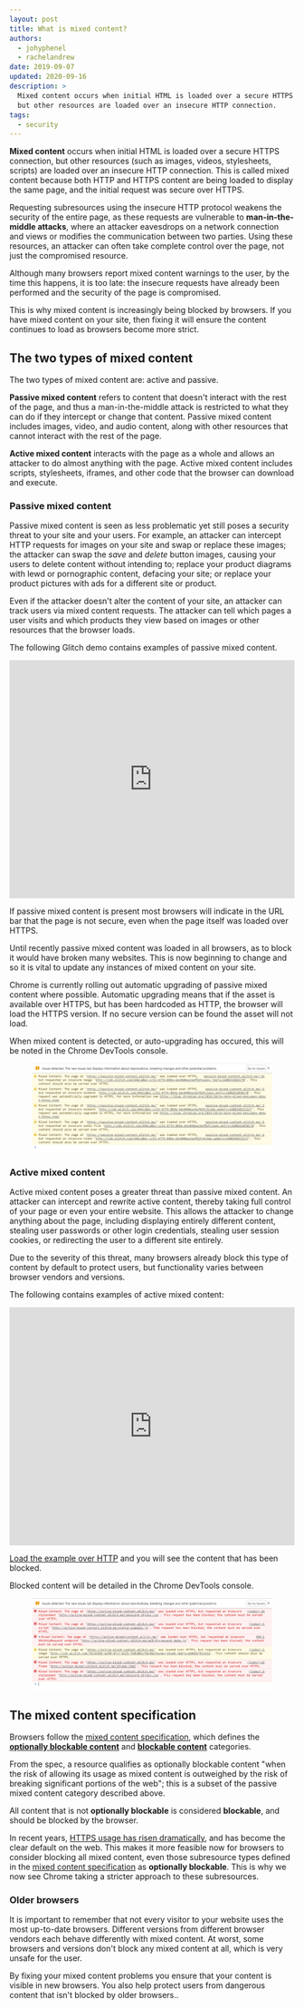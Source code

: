 ```yaml
---
layout: post
title: What is mixed content?
authors:
  - johyphenel
  - rachelandrew
date: 2019-09-07
updated: 2020-09-16
description: >
  Mixed content occurs when initial HTML is loaded over a secure HTTPS connection,
  but other resources are loaded over an insecure HTTP connection.
tags:
  - security
---
```


**Mixed content** occurs when initial HTML is loaded over a secure HTTPS connection,
but other resources (such as images, videos, stylesheets, scripts)
are loaded over an insecure HTTP connection.
This is called mixed content
because both HTTP and HTTPS content are being loaded to display the same page,
and the initial request was secure over HTTPS.

Requesting subresources using the insecure HTTP protocol weakens the security of the entire page,
as these requests are vulnerable to **man-in-the-middle attacks**,
where an attacker eavesdrops on a network connection and views or modifies the communication between two parties.
Using these resources, an attacker can often take complete control over the page,
not just the compromised resource.

Although many browsers report mixed content warnings to the user,
by the time this happens, it is too late:
the insecure requests have already been performed and the security of the page is compromised.

This is why mixed content is increasingly being blocked by browsers.
If you have mixed content on your site,
then fixing it will ensure the content continues to load as browsers become more strict.

## The two types of mixed content

The two types of mixed content are: active and passive.

**Passive mixed content** refers to content that doesn't interact with the rest of the page,
and thus a man-in-the-middle attack is restricted to what they can do if they intercept or change that content.
Passive mixed content includes images, video, and audio content,
along with other resources that cannot interact with the rest of the page.

**Active mixed content** interacts with the page as a whole and allows an attacker to do almost anything with the page.
Active mixed content includes scripts, stylesheets, iframes,
and other code that the browser can download and execute.

### Passive mixed content

Passive mixed content is seen as less problematic yet still poses a security threat to your site and your users.
For example, an attacker can intercept HTTP requests for images on your site and swap or replace these images;
the attacker can swap the _save_ and _delete_ button images,
causing your users to delete content without intending to;
replace your product diagrams with lewd or pornographic content,
defacing your site; or replace your product pictures with ads for a different site or product.

Even if the attacker doesn't alter the content of your site,
an attacker can track users via mixed content requests.
The attacker can tell which pages a user visits and which products they view based on images or other resources that the browser loads.

The following Glitch demo contains examples of passive mixed content.

<div class="glitch-embed-wrap" style="height: 420px; width: 100%;">
  <iframe
    src="https://glitch.com/embed/#!/embed/passive-mixed-content?path=index.html&previewSize=100"
    title="passive-mixed-content on Glitch"
    allow="encrypted-media"
    style="height: 100%; width: 100%; border: 0;">
  </iframe>
</div>

If passive mixed content is present most browsers will indicate in the URL bar that the page is not secure,
even when the page itself was loaded over HTTPS.

Until recently passive mixed content was loaded in all browsers,
as to block it would have broken many websites.
This is now beginning to change and so it is vital to update any instances of mixed content on your site.

Chrome is currently rolling out automatic upgrading of passive mixed content where possible.
Automatic upgrading means that if the asset is available over HTTPS, but has been hardcoded as HTTP,
the browser will load the HTTPS version. If no secure version can be found the asset will not load.

When mixed content is detected, or auto-upgrading has occured, this will be noted in the Chrome DevTools console.

<figure class="w-figure">
  <img class="w-screenshot"
      src="passive-mixed-content.jpg"
      alt="Chrome DevTools showing the warnings displayed when mixed content is detected and upgraded">
</figure>

### Active mixed content

Active mixed content poses a greater threat than passive mixed content.
An attacker can intercept and rewrite active content,
thereby taking full control of your page or even your entire website.
This allows the attacker to change anything about the page,
including displaying entirely different content,
stealing user passwords or other login credentials,
stealing user session cookies,
or redirecting the user to a different site entirely.

Due to the severity of this threat,
many browsers already block this type of content by default to protect users,
but functionality varies between browser vendors and versions.

The following contains examples of active mixed content:

<div class="glitch-embed-wrap" style="height: 420px; width: 100%;">
  <iframe
    src="https://glitch.com/embed/#!/embed/active-mixed-content?previewSize=100"
    title="active-mixed-content on Glitch"
    allow="encrypted-media"
    style="height: 100%; width: 100%; border: 0;">
  </iframe>
</div>

[Load the example over HTTP](http://active-mixed-content.glitch.me/) and you will see the content that has been blocked.

Blocked content will be detailed in the Chrome DevTools console.

<figure class="w-figure">
  <img class="w-screenshot"
      src="active-mixed-content.jpg"
      alt="Chrome DevTools showing the warnings displayed when active mixed content is blocked">
</figure>

## The mixed content specification

Browsers follow the [mixed content specification](https://w3c.github.io/webappsec-mixed-content/),
which defines the [**optionally blockable content**](https://w3c.github.io/webappsec-mixed-content/#optionally-blockable-mixed-content)
and [**blockable content**](https://w3c.github.io/webappsec-mixed-content/#category-blockable) categories.

From the spec,
a resource qualifies as optionally blockable content
"when the risk of allowing its usage as mixed content is outweighed by the risk of breaking significant portions of the web";
this is a subset of the passive mixed content category described above.

All content that is not **optionally blockable** is considered **blockable**,
and should be blocked by the browser.

In recent years, [HTTPS usage has risen dramatically](https://transparencyreport.google.com/https/overview),
and has become the clear default on the web.
This makes it more feasible now for browsers to consider blocking all mixed content,
even those subresource types defined in the [mixed content specification](https://w3c.github.io/webappsec/specs/mixedcontent/) as **optionally blockable**.
This is why we now see Chrome taking a stricter approach to these subresources.

### Older browsers

It is important to remember that not every visitor to your website uses the most up-to-date browsers.
Different versions from different browser vendors each behave differently with mixed content.
At worst, some browsers and versions don't block any mixed content at all,
which is very unsafe for the user.

By fixing your mixed content problems you ensure that your content is visible in new browsers.
You also help protect users from dangerous content that isn't blocked by older browsers..
